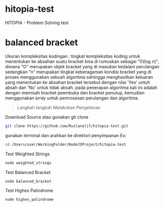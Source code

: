 # hitopia-test
HITOPIA - Problem Solving test 

# balanced bracket

Ukuran kompleksitas kodingan : tingkat kompleksitas koding untuk menentukan ke absahan suatu bracket bisa di rumuskan sebagai "O(log n)", dimana "O" merupakan objek bracket yang di masukan kedalam perulangan sedangkan "n" merupakan tingkat keberagaman kondisi bracket yang  di proses menggunakan sebuah algoritma sehingga menghasilkan keluaran yang menentukan ke absahan bracket tersebut dengan nilai 'Yes' untuh absah dan 'No' untuk tidak absah. pada penerapan algoritma kali ini adalah dengan memisah bracket peembuka dan bracket penutup, kemudian menggunakan array untuk pemrosesan perulangan dan algoritma.



> Langkah langkah Melakukan Pengetesan

Download Source atau gunakan git clone
```bash
git clone https://github.com/Ruslanalif/hitopia-test.git
```

gunakan terminal dan arahkan ke direktori penyimpanan Ex:
```bash
cd /Users/user/WorkingFolder/NodeJSProject/hitopia-test
```

Test Weighted Strings
```bash
node weighted_strings
```

Test Balanced Bracket
```bash
node balanced_bracket
```

Test Highes Palindrome
```bash
node highes_palindrome
```